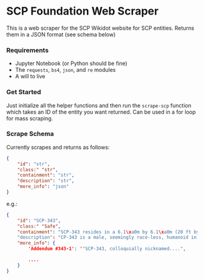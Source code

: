 # SCP Foundation Web Scraper
This is a web scraper for the SCP Wikidot website for SCP entities. Returns them in a JSON format (see schema below)

### Requirements
- Jupyter Notebook (or Python should be fine)
- The `requests`, `bs4`, `json`, and `re` modules
- A will to live

### Get Started
Just initialize all the helper functions and then run the `scrape-scp` function which takes an ID of the entity you want returned. Can be used in a for loop for mass scraping.

### Scrape Schema
Currently scrapes and returns as follows:
```json
{
    "id": "str",
    "class:" "str",
    "containment": "str",
    "description": "str",
    "more_info": "json"
}
```
e.g.:

```json
{
    "id": "SCP-343",
    "class:" "Safe",
    "containment": "SCP-343 resides in a 6.1\xa0m by 6.1\xa0m (20 ft by..."
    "description": "CP-343 is a male, seemingly race-less, humanoid in...",
    "more_info": {
        'Addendum #343-1': '"SCP-343, colloquially nicknamed....",

        ....
    }
}
```
